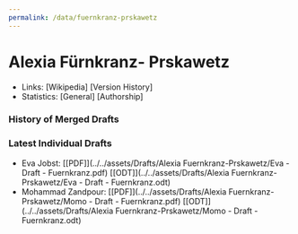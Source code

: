 ```yaml
---
permalink: /data/fuernkranz-prskawetz
---
```


# Alexia Fürnkranz- Prskawetz
- Links: [Wikipedia] [Version History]
- Statistics: [General] [Authorship]

### History of Merged Drafts

### Latest Individual Drafts
- Eva Jobst: [\[PDF\]](../../assets/Drafts/Alexia Fuernkranz-Prskawetz/Eva - Draft - Fuernkranz.pdf) [\[ODT\]](../../assets/Drafts/Alexia Fuernkranz-Prskawetz/Eva - Draft - Fuernkranz.odt)
- Mohammad Zandpour: [\[PDF\]](../../assets/Drafts/Alexia Fuernkranz-Prskawetz/Momo - Draft - Fuernkranz.pdf) [\[ODT\]](../../assets/Drafts/Alexia Fuernkranz-Prskawetz/Momo - Draft - Fuernkranz.odt)

